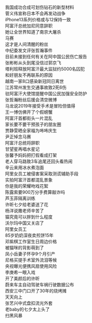 我国成功合成可划伤钻石的新型材料  
菅义伟宣称日本不会再发动战争  
iPhone13系列价格或与12保持一致  
阿富汗总统加尼同意辞职  
她让全世界知道了南京大屠杀  
马赛  
这才是人间清醒的粉丝  
中纪委发文评张哲瀚事件  
目前未接到任何有关在阿中国公民伤亡报告  
张彬彬从头到尾没信过郭京飞  
塔利班释放阿富汗最大监狱约5000名囚犯  
和好朋友不再联系的原因  
越南一家8口感染新冠同日离世  
江苏常州发生交通事故致2死6伤  
驻阿富汗大使馆提醒中国公民加强安全防护  
张哲瀚粉丝后援会清空微博  
马龙说2019年接受手术是冒险但值得  
王一博仿佛开了个假螃蟹  
阿富汗首都街头一片混乱  
家长要不要干预孩子的朋友圈  
贾静雯晒全家福为咘咘庆生  
尹正悼念马赛  
阿富汗总统将辞职  
甘望星再唱水星记  
张馨予妈妈把打假看成打架  
老人穿马路致3车追尾还回头看热闹  
辛云来用冰水煮泡面  
阿里女员工被侵害案采取测谎辅助手段  
实拍阿富汗首都混乱景象  
你是我的荣耀吻戏花絮  
陈露索要900万分手费算敲诈吗  
芦玉菲隔离训练  
许昕七夕给老婆送了花  
杨洋说撒老师辛苦了  
猫究竟可以胖到什么程度  
沃尔玛中国又关店了  
阿里女员工  
85岁奶奶深夜卖煎饼15年  
邓紫棋工作室生日周边价格  
被猫咪的背影萌到了  
凤小岳妻子怀孕9个月引产  
尼格买提手术室外流泪等候  
央视曝光便携风扇使用风险  
李庚希一眼入戏  
开了美颜后的许昕  
蔚来车主自动驾驶车祸行驶数据公布  
西安三中门口开了30年的烧烤摊  
天天向上  
张艺兴中式盘扣流光外套  
老baby的七夕太上头了  
扫黑风暴  
